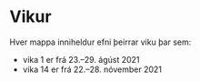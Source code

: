 # Vikur

Hver mappa inniheldur efni þeirrar viku þar sem:

* vika 1 er frá 23.–29. ágúst 2021
* vika 14 er frá 22.–28. nóvember 2021
